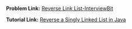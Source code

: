 **Problem Link:** [Reverse Link List-InterviewBit](https://www.interviewbit.com/problems/reverse-linked-list/)

**Tutorial Link:** [Reverse a Singly Linked List in Java](https://youtu.be/jY-EUKXYT20)
